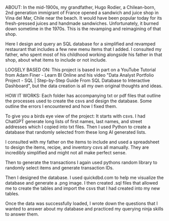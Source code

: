 ABOUT: 
In the mid-1900s, my grandfather, Hugo Rodier, a Chilean-born, 2nd 
generation immigrant of France opened a sandwich and juice shop in Vina del
Mar, Chile near the beach. It would have been popular today for its
fresh-pressed juices and handmade sandwiches. Unfortunately, it burned down
sometime in the 1970s. This is the revamping and reimagining of that shop. 

Here I design and query an SQL database for a simplified and revamped restaurant
that includes a few new menu items that I added. I consulted my father, who spent
most of his childhood working alongside his father in that shop, about what 
items to include or not include. 

LOOSELY BASED ON: 
This project is based in part on a YouTube Tutorial from Adam Finer - Learn BI
Online and his video "Data Analyst Portfolio Project - SQL | Step-by-Step
Guide From SQL Database to Interactive Dashboard", but the data creation is all 
my own original thoughts and ideas.

HOW IT WORKS:
Each folder has accompanying txt or pdf files that outline the processes used to create 
the csvs and design the database. Some outline the errors I encountered and how I fixed them. 

To give you a birds eye view of the project: 
It starts with csvs. I had ChatGPT generate long lists of first names, last names, and street addresses
which I copied into txt files. Then I used Python to create a database that randomly selected from these 
long AI generated lists. 

I consulted with my father on the items to include and used a spreadsheet to design the items, recipe, and 
inventory csvs all manually. They are incredibly simplified and might not all make perfect sense. 

Then to generate the transactions I again used pythons random library to randomly select items and generate 
transaction IDs. 

Then I designed the database. I used quickdbd.com to help me visualize the database and generate a .png image. 
I then created .sql files that allowed me to create the tables and import the csvs that I had created into my new
tables. 

Once the data was successfully loaded, I wrote down the questions that I wanted to answer about my database and 
practiced my querying ninja skills to answer them. 
